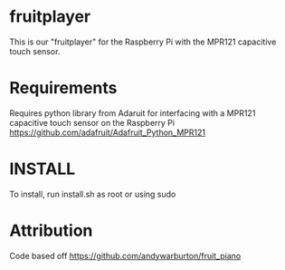 # fruitplayer

This is our "fruitplayer" for the Raspberry Pi with the MPR121 capacitive touch sensor. 

# Requirements

Requires python library from Adaruit for interfacing with a MPR121 capacitive touch sensor on the Raspberry Pi
https://github.com/adafruit/Adafruit_Python_MPR121

# INSTALL

To install, run install.sh as root or using sudo

# Attribution

Code based off https://github.com/andywarburton/fruit_piano
